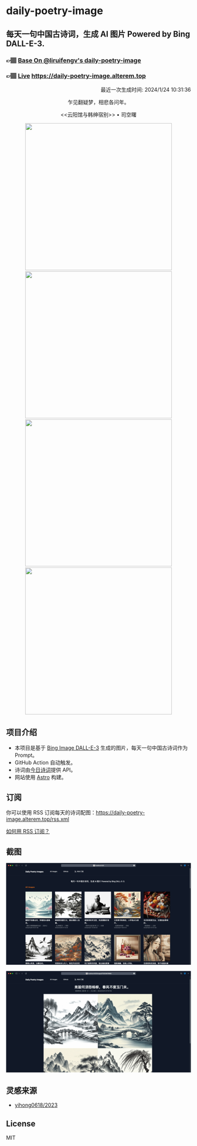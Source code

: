 
# daily-poetry-image

## 每天一句中国古诗词，生成 AI 图片 Powered by Bing DALL-E-3.

### 👉🏽 [Base On @liruifengv's daily-poetry-image](https://github.com/liruifengv/daily-poetry-image)

### 👉🏽 [Live](https://daily-poetry-image.alterem.top/) https://daily-poetry-image.alterem.top

<p align="right">
  最近一次生成时间: 2024/1/24 10:31:36
</p>
<p align="center">
乍见翻疑梦，相悲各问年。
</p>
<p align="center">
<<云阳馆与韩绅宿别>> • 司空曙
</p>
<p align="center">
<img src="https://tse3.mm.bing.net/th/id/OIG.wWrw3sJGORta8OJ4IVA2" height="400" width="400" />
<img src="https://tse4.mm.bing.net/th/id/OIG.R7iXAA8Fpsv4GMcEV02I" height="400" width="400" />
<img src="https://tse2.mm.bing.net/th/id/OIG.pf.nc2yQfbiFqQs_3h9L" height="400" width="400" />
<img src="https://tse1.mm.bing.net/th/id/OIG.4eD5fLVy__FOXWh4refu" height="400" width="400" />
</p>

## 项目介绍

-   本项目是基于 [Bing Image DALL-E-3](https://www.bing.com/images/create) 生成的图片，每天一句中国古诗词作为 Prompt。
-   GitHub Action 自动触发。
-   诗词由[今日诗词](https://www.jinrishici.com/)提供 API。
-   网站使用 [Astro](https://astro.build) 构建。

## 订阅

你可以使用 RSS 订阅每天的诗词配图：https://daily-poetry-image.alterem.top/rss.xml

[如何用 RSS 订阅？](https://zhuanlan.zhihu.com/p/55026716)

## 截图

![图片列表](./screenshots/Snipaste_2023-12-28_21-00-26.png)

![图片详情](./screenshots/Snipaste_2023-12-28_21-00-53.png)

## 灵感来源

-   [yihong0618/2023](https://github.com/yihong0618/2023)

## License

MIT
